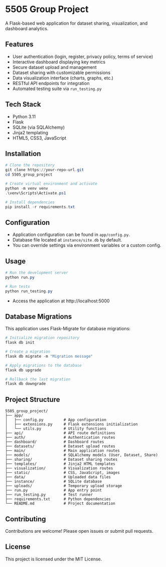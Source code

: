 # 5505 Group Project

A Flask-based web application for dataset sharing, visualization, and dashboard analytics.

## Features

- User authentication (login, register, privacy policy, terms of service)
- Interactive dashboard displaying key metrics
- Secure dataset upload and management
- Dataset sharing with customizable permissions
- Data visualization interface (charts, graphs, etc.)
- RESTful API endpoints for integration
- Automated testing suite via `run_testing.py`

## Tech Stack

- Python 3.11
- Flask
- SQLite (via SQLAlchemy)
- Jinja2 templating
- HTML5, CSS3, JavaScript

## Installation

```powershell
# Clone the repository
git clone https://your-repo-url.git
cd 5505_group_project

# Create virtual environment and activate
python -m venv venv
.\venv\Scripts\Activate.ps1

# Install dependencies
pip install -r requirements.txt
```

## Configuration

- Application configuration can be found in `app/config.py`.
- Database file located at `instance/site.db` by default.
- You can override settings via environment variables or a custom config.

## Usage

```powershell
# Run the development server
python run.py

# Run tests
python run_testing.py
```

- Access the application at http://localhost:5000

## Database Migrations

This application uses Flask-Migrate for database migrations:

```powershell
# Initialize migration repository
flask db init

# Create a migration
flask db migrate -m "Migration message"

# Apply migrations to the database
flask db upgrade

# Rollback the last migration
flask db downgrade
```

## Project Structure

```
5505_group_project/
├── app/
│   ├── config.py         # App configuration
│   ├── extensions.py     # Flask extensions initialization
│   └── utils.py          # Utility functions
├── api/                  # API route definitions
├── auth/                 # Authentication routes
├── dashboard/            # Dashboard routes
├── datasets/             # Dataset upload routes
├── main/                 # Main application routes
├── models/               # SQLAlchemy models (User, Dataset, Share)
├── sharing/              # Dataset sharing routes
├── templates/            # Jinja2 HTML templates
├── visualization/        # Visualization routes
├── static/               # CSS, JavaScript, images
├── data/                 # Uploaded data files
├── instance/             # SQLite database
├── uploads/              # Temporary upload storage
├── run.py                # App entry point
├── run_testing.py        # Test runner
├── requirements.txt      # Python dependencies
└── README.md             # Project documentation
```

## Contributing

Contributions are welcome! Please open issues or submit pull requests.

## License

This project is licensed under the MIT License.
